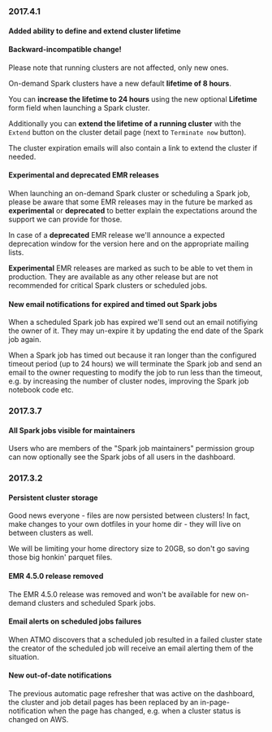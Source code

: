 ### 2017.4.1

#### Added ability to define and extend cluster lifetime

<div class="alert alert-warning">
    <h4>Backward-incompatible change!</h4>
    Please note that running clusters are not affected, only new ones.
</div>

On-demand Spark clusters have a new default **lifetime of 8 hours**.

You can **increase the lifetime to 24 hours** using the new optional
**Lifetime** form field when launching a Spark cluster.

Additionally you can **extend the lifetime of a running cluster** with the
`Extend` button on the cluster detail page (next to `Terminate now` button).

The cluster expiration emails will also contain a link to extend the
cluster if needed.

#### Experimental and deprecated EMR releases

When launching an on-demand Spark cluster or scheduling a Spark job, please
be aware that some EMR releases may in the future be marked as **experimental**
or **deprecated** to better explain the expectations around the support we can
provide for those.

In case of a **deprecated** EMR release we'll announce a expected deprecation
window for the version here and on the appropriate mailing lists.

**Experimental** EMR releases are marked as such to be able to vet them in
production. They are available as any other release but are not recommended
for critical Spark clusters or scheduled jobs.

#### New email notifications for expired and timed out Spark jobs

When a scheduled Spark job has expired we'll send out an email notifiying the
owner of it. They may un-expire it by updating the end date of the Spark job
again.

When a Spark job has timed out because it ran longer than the configured
timeout period (up to 24 hours) we will terminate the Spark job and send
an email to the owner requesting to modify the job to run less than the
timeout, e.g. by increasing the number of cluster nodes, improving the Spark
job notebook code etc.

### 2017.3.7

#### All Spark jobs visible for maintainers

Users who are members of the "Spark job maintainers" permission group
can now optionally see the Spark jobs of all users in the dashboard.

### 2017.3.2

#### Persistent cluster storage

Good news everyone - files are now persisted between clusters!
In fact, make changes to your own dotfiles in your home dir -
they will live on between clusters as well.

We will be limiting your home directory size to 20GB, so don't go
saving those big honkin' parquet files.

#### EMR 4.5.0 release removed

The EMR 4.5.0 release was removed and won't be available for new
on-demand clusters and scheduled Spark jobs.

#### Email alerts on scheduled jobs failures

When ATMO discovers that a scheduled job resulted in a failed
cluster state the creator of the scheduled job will receive an
email alerting them of the situation.

#### New out-of-date notifications

The previous automatic page refresher that was active on the
dashboard, the cluster and job detail pages has been replaced by
an in-page-notification when the page has changed, e.g. when a
cluster status is changed on AWS.
